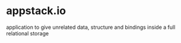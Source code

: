 appstack.io
===========

application to give unrelated data, structure and bindings inside a full relational storage
